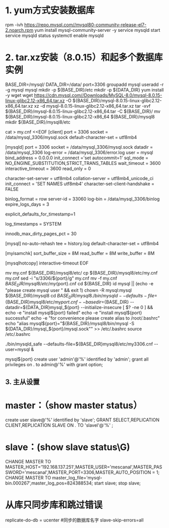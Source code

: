# 1.  yum方式安装数据库
rpm -ivh https://repo.mysql.com//mysql80-community-release-el7-2.noarch.rpm
yum install mysql-community-server -y
service mysqld start
service mysqld status
systemctl enable mysqld


# 2.  tar.xz安装（8.0.15）和起多个数据库实例
BASE_DIR=/mysql/
DATA_DIR=/data/
port=3306
groupadd mysql
useradd  -r -g mysql mysql
mkdir -p ${BASE_DIR}/etc
mkdir -p ${DATA_DIR}
yum install -y wget
wget https://cdn.mysql.com//Downloads/MySQL-8.0/mysql-8.0.15-linux-glibc2.12-x86_64.tar.xz -O ${BASE_DIR}/mysql-8.0.15-linux-glibc2.12-x86_64.tar.xz
xz -d mysql-8.0.15-linux-glibc2.12-x86_64.tar.xz
tar -xvf ${BASE_DIR}/mysql-8.0.15-linux-glibc2.12-x86_64.tar -C ${BASE_DIR}/
mv ${BASE_DIR}/mysql-8.0.15-linux-glibc2.12-x86_64 ${BASE_DIR}/mysql8
mkdir ${BASE_DIR}/mysql8/etc

cat > my.cnf <<EOF
[client]
port = 3306
socket = /data/mysql_3306/mysql.sock
default-character-set = utf8mb4

[mysqld]
port = 3306
socket = /data/mysql_3306/mysql.sock
datadir = /data/mysql_3306
log-error = /data/mysql_3306/error.log
user = mysql
bind_address = 0.0.0.0
init_connect ='set autocommit=1'
sql_mode = NO_ENGINE_SUBSTITUTION,STRICT_TRANS_TABLES
wait_timeout = 3600
interactive_timeout = 3600
read_only = 0

character-set-server = utf8mb4
collation-server = utf8mb4_unicode_ci
init_connect = 'SET NAMES utf8mb4'
character-set-client-handshake = FALSE

binlog_format = row
server-id = 33060
log-bin = /data/mysql_3306/binlog
expire_logs_days = 3

explicit_defaults_for_timestamp=1

log_timestamps = SYSTEM

innodb_max_dirty_pages_pct = 30

[mysql]
no-auto-rehash
tee = history.log
default-character-set = utf8mb4

[myisamchk]
sort_buffer_size = 8M
read_buffer = 8M
write_buffer = 8M

[mysqlhotcopy]
interactive-timeout
EOF


mv my.cnf ${BASE_DIR}/mysql8/etc/
cp ${BASE_DIR}/mysql8/etc/my.cnf my.cnf
sed -i "s/3306/${port}/g" my.cnf
mv -f my.cnf ${BASE_DIR}/mysql8/etc/my${port}.cnf
cd ${BASE_DIR}
id mysql || (echo -e "please create mysql user " && exit 1)
chown -R mysql:mysql ${BASE_DIR}/mysql8
cd ${BASE_DIR}/mysql8
./bin/mysqld --defaults-file=${BASE_DIR}mysql8/etc/my${port}.cnf --basedir=${BASE_DIR} --datadir=${DATA_DIR}mysql_${port} --initialize-insecure
[ $? -ne 0 ] && echo -e "install mysql${port} failed"
echo -e "install mysql${port} successful"
echo -e "for convenience please create alias to /root/.bashrc"
echo "alias mysql${port}=\"${BASE_DIR}/mysql8/bin/mysql -S ${DATA_DIR}/mysql_${port}/mysql.sock\"" >> /etc/.bashrc
source /etc/.bashrc

./bin/mysqld_safe --defaults-file=${BASE_DIR}mysql8/etc/my3306.cnf --user=mysql &
 
mysql${port}
create user 'admin'@'%' identified by 'admin';
grant all privileges on *.* to admin@'%' with grant option;


## 3. 主从设置
# master：（show master status）
create user slave@'%' identified by 'slave';
GRANT SELECT,REPLICATION CLIENT,REPLICATION SLAVE  ON *.* TO 'slavel'@'%' ;
# slave：(show slave status\G)
CHANGE MASTER TO MASTER_HOST='192.168.137.251',MASTER_USER='mescanal',MASTER_PASSWORD='mescanal',MASTER_PORT=3306,MASTER_AUTO_POSITION = 1;
CHANGE MASTER TO master_log_file='mysql-bin.000267',master_log_pos=824388534;
start slave;
stop slave;
# 从库只同步库和跳过错误
replicate-do-db = ucenter     #同步的数据库名字
slave-skip-errors=all
